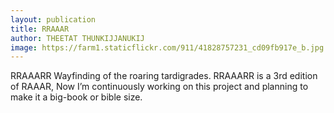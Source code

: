 ```yaml
---
layout: publication
title: RRAAAR
author: THEETAT THUNKIJJANUKIJ
image: https://farm1.staticflickr.com/911/41828757231_cd09fb917e_b.jpg
---
```


RRAAARR
Wayfinding of the roaring tardigrades.
RRAAARR is a 3rd edition of RAAAR, Now I’m continuously working on this project and planning to make it a big-book or bible size.
